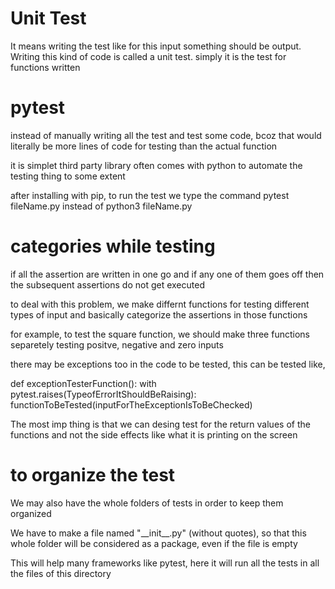 # Unit Test

It means writing the test like for this input something should be output. Writing this kind of code is called a unit test. simply it is the test for functions written

# pytest

instead of manually writing all the test and test some code, bcoz that would literally be more lines of code for testing than the actual function

it is simplet third party library often comes with python to automate the testing thing to some extent

after installing with pip, to run the test we type the command pytest fileName.py instead of python3 fileName.py

# categories while testing

if all the assertion are written in one go and if any one of them goes off then the subsequent assertions do not get executed

to deal with this problem, we make differnt functions for testing different types of input and basically categorize the assertions in those functions

for example, to test the square function, we should make three functions separetely testing positve, negative and zero inputs

there may be exceptions too in the code to be tested, this can be tested like, 

def exceptionTesterFunction():
    with pytest.raises(TypeofErrorItShouldBeRaising):
        functionToBeTested(inputForTheExceptionIsToBeChecked)


The most imp thing is that we can desing test for the return values of the functions and not the side effects like what it is printing on the screen

# to organize the test

We may also have the whole folders of tests in order to keep them organized

We have to make a file named "\_\_init\_\_\.py" (without quotes), so that this whole folder will be considered as a package, even if the file is empty

This will help many frameworks like pytest, here it will run all the tests in all the files of this directory